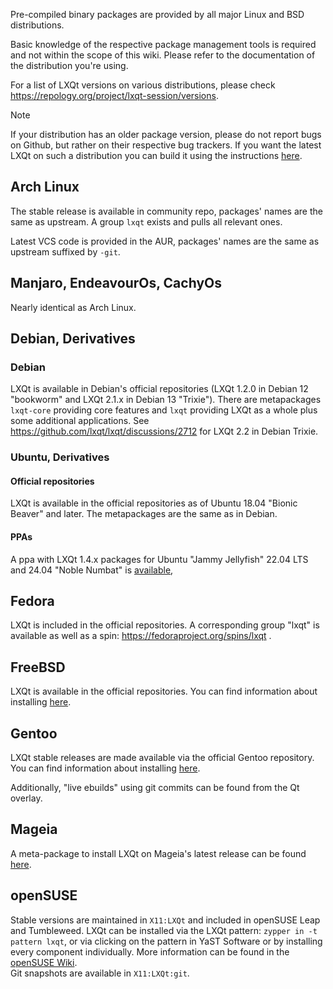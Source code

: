 Pre-compiled binary packages are provided by all major Linux and BSD distributions.  

Basic knowledge of the respective package management tools is required and not within the scope of this wiki. Please refer to the documentation of the distribution you're using.  

For a list of LXQt versions on various distributions, please check https://repology.org/project/lxqt-session/versions.

>[!NOTE]
If your distribution has an older package version, please do not report bugs on Github, but rather on their respective bug trackers.
If you want the latest LXQt on such a distribution you can build it using the instructions [here](wiki/Building-from-source).

## Arch Linux

The stable release is available in community repo, packages' names are the same as upstream. A group `lxqt` exists and pulls all relevant ones.

Latest VCS code is provided in the AUR, packages' names are the same as upstream suffixed by `-git`.

## Manjaro, EndeavourOs, CachyOs

Nearly identical as Arch Linux.

## Debian, Derivatives

### Debian

LXQt is available in Debian's official repositories (LXQt 1.2.0 in Debian 12 "bookworm" and LXQt 2.1.x in Debian 13 "Trixie"). There are metapackages `lxqt-core` providing core features and `lxqt` providing LXQt as a whole plus some additional applications. See https://github.com/lxqt/lxqt/discussions/2712 for LXQt 2.2 in Debian Trixie.

### Ubuntu, Derivatives

#### Official repositories

LXQt is available in the official repositories as of Ubuntu 18.04 "Bionic Beaver" and later.
The metapackages are the same as in Debian.  

#### PPAs

A ppa with LXQt 1.4.x packages for Ubuntu "Jammy Jellyfish" 22.04 LTS and 24.04 "Noble Numbat" is [available](https://launchpad.net/~lubuntu-dev/+archive/ubuntu/backports/+packages),

## Fedora

LXQt is included in the official repositories. A corresponding group "lxqt" is available as well as a spin: https://fedoraproject.org/spins/lxqt .

## FreeBSD

LXQt is available in the official repositories. You can find information about installing [here](https://wiki.freebsd.org/LXQt).

## Gentoo

LXQt stable releases are made available via the official Gentoo repository.  You can find information about installing [here](https://wiki.gentoo.org/wiki/LXQt).

Additionally, "live ebuilds" using git commits can be found from the Qt overlay.


## Mageia

A meta-package to install LXQt on Mageia's latest release can be found [here](http://mageia.madb.org/package/show/application/0/name/task-lxqt).  

## openSUSE

Stable versions are maintained in `X11:LXQt` and included in openSUSE Leap and Tumbleweed. LXQt can be installed via the LXQt pattern: `zypper in -t pattern lxqt`, or via clicking on the pattern in YaST Software or by installing every component individually. More information can be found in the [openSUSE Wiki](https://en.opensuse.org/LXQT).  
Git snapshots are available in `X11:LXQt:git`.  

